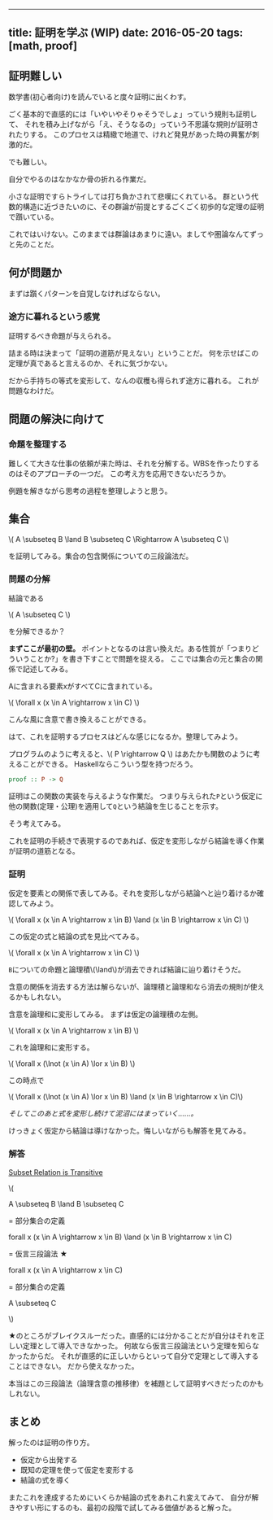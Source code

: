 ------------------
title: 証明を学ぶ (WIP)
date: 2016-05-20
tags: [math, proof]
------------------

証明難しい
------------------

数学書(初心者向け)を読んでいると度々証明に出くわす。

ごく基本的で直感的には「いやいやそりゃそうでしょ」っていう規則も証明して、
それを積み上げながら「え、そうなるの」っていう不思議な規則が証明されたりする。
このプロセスは精緻で地道で、けれど発見があった時の興奮が刺激的だ。

でも難しい。

自分でやるのはなかなか骨の折れる作業だ。

小さな証明ですらトライしては打ち負かされて悲嘆にくれている。
群という代数的構造に近づきたいのに、その群論が前提とするごくごく初歩的な定理の証明で躓いている。

これではいけない。このままでは群論はあまりに遠い。ましてや圏論なんてずっと先のことだ。

何が問題か
------------------

まずは躓くパターンを自覚しなければならない。

### 途方に暮れるという感覚

証明するべき命題が与えられる。

詰まる時は決まって「証明の道筋が見えない」ということだ。
何を示せばこの定理が真であると言えるのか、それに気づかない。

だから手持ちの等式を変形して、なんの収穫も得られず途方に暮れる。
これが問題なわけだ。

問題の解決に向けて
---------------------

### 命題を整理する

難しくて大きな仕事の依頼が来た時は、それを分解する。WBSを作ったりするのはそのアプローチの一つだ。
この考え方を応用できないだろうか。

例題を解きながら思考の過程を整理しようと思う。

集合
--------------------

\\(
A \\subseteq B \\land B \\subseteq C \\Rightarrow A \\subseteq C
\\)

を証明してみる。集合の包含関係についての三段論法だ。

### 問題の分解

結論である

\\( A \\subseteq C \\)

を分解できるか？

**まずここが最初の壁。**
ポイントとなるのは言い換えだ。ある性質が「つまりどういうことか?」を書き下すことで問題を捉える。
ここでは集合の元と集合の関係で記述してみる。

Aに含まれる要素xがすべてCに含まれている。

\\( \\forall x (x \\in A \\rightarrow x \\in C) \\)

こんな風に含意で書き換えることができる。

はて、これを証明するプロセスはどんな感じになるか。整理してみよう。

プログラムのように考えると、\\( P \\rightarrow Q \\) はあたかも関数のように考えることができる。
Haskellならこういう型を持つだろう。

```haskell
proof :: P -> Q
```

証明はこの関数の実装を与えるような作業だ。
つまり与えられた`P`という仮定に他の関数(定理・公理)を適用して`Q`という結論を生じることを示す。

そう考えてみる。

これを証明の手続きで表現するのであれば、仮定を変形しながら結論を導く作業が証明の道筋となる。

### 証明

仮定を要素との関係で表してみる。それを変形しながら結論へと辿り着けるか確認してみよう。

\\( \\forall x (x \\in A \\rightarrow x \\in B) \\land (x \\in B \\rightarrow x \\in C) \\)

この仮定の式と結論の式を見比べてみる。

\\( \\forall x (x \\in A \\rightarrow x \\in C) \\)

`B`についての命題と論理積\\(\\land\\)が消去できれば結論に辿り着けそうだ。

含意の関係を消去する方法は解らないが、論理積と論理和なら消去の規則が使えるかもしれない。

含意を論理和に変形してみる。
まずは仮定の論理積の左側。

\\( \\forall x (x \\in A \\rightarrow x \\in B) \\)

これを論理和に変形する。

\\( \\forall x (\\lnot (x \\in A) \\lor x \\in B) \\)

この時点で

\\( \\forall x (\\lnot (x \\in A) \\lor x \\in B) \\land (x \\in B \\rightarrow x \\in C)\\)

*そしてこのあと式を変形し続けて泥沼にはまっていく……。*

けっきょく仮定から結論は導けなかった。悔しいながらも解答を見てみる。

### 解答

[Subset Relation is Transitive](https://proofwiki.org/wiki/Subset_Relation_is_Transitive)

\\(

A \\subseteq B \\land B \\subseteq C

= 部分集合の定義

forall x (x \\in A \\rightarrow x \\in B) \\land (x \\in B \\rightarrow x \\in C)

= 仮言三段論法 ★

forall x (x \\in A \\rightarrow x \\in C)

= 部分集合の定義

A \\subseteq C

\\)

★のところがブレイクスルーだった。直感的には分かることだが自分はそれを正しい定理として導入できなかった。
何故なら仮言三段論法という定理を知らなかったからだ。
それが直感的に正しいからといって自分で定理として導入することはできない。
だから使えなかった。

本当はこの三段論法（論理含意の推移律）を補題として証明すべきだったのかもしれない。

## まとめ

解ったのは証明の作り方。

- 仮定から出発する
- 既知の定理を使って仮定を変形する
- 結論の式を導く

またこれを達成するためにいくらか結論の式をあれこれ変えてみて、
自分が解きやすい形にするのも、最初の段階で試してみる価値があると解った。

